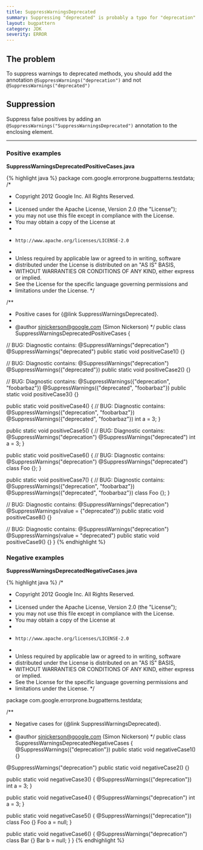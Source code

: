 ```yaml
---
title: SuppressWarningsDeprecated
summary: Suppressing "deprecated" is probably a typo for "deprecation"
layout: bugpattern
category: JDK
severity: ERROR
---
```


<!--
*** AUTO-GENERATED, DO NOT MODIFY ***
To make changes, edit the @BugPattern annotation or the explanation in docs/bugpattern.
-->

## The problem
To suppress warnings to deprecated methods, you should add the annotation
`@SuppressWarnings("deprecation")`
and not
`@SuppressWarnings("deprecated")`

## Suppression
Suppress false positives by adding an `@SuppressWarnings("SuppressWarningsDeprecated")` annotation to the enclosing element.

----------

### Positive examples
__SuppressWarningsDeprecatedPositiveCases.java__

{% highlight java %}
package com.google.errorprone.bugpatterns.testdata;
/*
 * Copyright 2012 Google Inc. All Rights Reserved.
 *
 * Licensed under the Apache License, Version 2.0 (the "License");
 * you may not use this file except in compliance with the License.
 * You may obtain a copy of the License at
 *
 *     http://www.apache.org/licenses/LICENSE-2.0
 *
 * Unless required by applicable law or agreed to in writing, software
 * distributed under the License is distributed on an "AS IS" BASIS,
 * WITHOUT WARRANTIES OR CONDITIONS OF ANY KIND, either express or implied.
 * See the License for the specific language governing permissions and
 * limitations under the License.
 */

/**
 * Positive cases for {@link SuppressWarningsDeprecated}.
 *
 * @author sjnickerson@google.com (Simon Nickerson)
 */
public class SuppressWarningsDeprecatedPositiveCases {

  // BUG: Diagnostic contains: @SuppressWarnings("deprecation")
  @SuppressWarnings("deprecated")
  public static void positiveCase1() {}

  // BUG: Diagnostic contains: @SuppressWarnings("deprecation")
  @SuppressWarnings({"deprecated"})
  public static void positiveCase2() {}

  // BUG: Diagnostic contains: @SuppressWarnings({"deprecation", "foobarbaz"})
  @SuppressWarnings({"deprecated", "foobarbaz"})
  public static void positiveCase3() {}

  public static void positiveCase4() {
    // BUG: Diagnostic contains: @SuppressWarnings({"deprecation", "foobarbaz"})
    @SuppressWarnings({"deprecated", "foobarbaz"})
    int a = 3;
  }

  public static void positiveCase5() {
    // BUG: Diagnostic contains: @SuppressWarnings("deprecation")
    @SuppressWarnings("deprecated")
    int a = 3;
  }

  public static void positiveCase6() {
    // BUG: Diagnostic contains: @SuppressWarnings("deprecation")
    @SuppressWarnings("deprecated")
    class Foo {};
  }

  public static void positiveCase7() {
    // BUG: Diagnostic contains: @SuppressWarnings({"deprecation", "foobarbaz"})
    @SuppressWarnings({"deprecated", "foobarbaz"})
    class Foo {};
  }

  // BUG: Diagnostic contains: @SuppressWarnings("deprecation")
  @SuppressWarnings(value = {"deprecated"})
  public static void positiveCase8() {}

  // BUG: Diagnostic contains: @SuppressWarnings("deprecation")
  @SuppressWarnings(value = "deprecated")
  public static void positiveCase9() {}
}
{% endhighlight %}

### Negative examples
__SuppressWarningsDeprecatedNegativeCases.java__

{% highlight java %}
/*
 * Copyright 2012 Google Inc. All Rights Reserved.
 *
 * Licensed under the Apache License, Version 2.0 (the "License");
 * you may not use this file except in compliance with the License.
 * You may obtain a copy of the License at
 *
 *     http://www.apache.org/licenses/LICENSE-2.0
 *
 * Unless required by applicable law or agreed to in writing, software
 * distributed under the License is distributed on an "AS IS" BASIS,
 * WITHOUT WARRANTIES OR CONDITIONS OF ANY KIND, either express or implied.
 * See the License for the specific language governing permissions and
 * limitations under the License.
 */

package com.google.errorprone.bugpatterns.testdata;

/**
 * Negative cases for {@link SuppressWarningsDeprecated}.
 *
 * @author sjnickerson@google.com (Simon Nickerson)
 */
public class SuppressWarningsDeprecatedNegativeCases {
  @SuppressWarnings({"deprecation"})
  public static void negativeCase1() {}

  @SuppressWarnings("deprecation")
  public static void negativeCase2() {}

  public static void negativeCase3() {
    @SuppressWarnings({"deprecation"})
    int a = 3;
  }

  public static void negativeCase4() {
    @SuppressWarnings("deprecation")
    int a = 3;
  }

  public static void negativeCase5() {
    @SuppressWarnings({"deprecation"})
    class Foo {}
    Foo a = null;
  }

  public static void negativeCase6() {
    @SuppressWarnings("deprecation")
    class Bar {}
    Bar b = null;
  }
}
{% endhighlight %}

